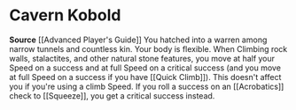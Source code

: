 ﻿---
id: '63'
name: Cavern Kobold
rarity: Common
source: '[[DATABASE/source/Advanced Player''s Guide|Advanced Player''s Guide]]'
trait: null
type: Heritage

---
# Cavern Kobold

**Source** [[Advanced Player's Guide]] 
You hatched into a warren among narrow tunnels and countless kin. Your body is flexible. When Climbing rock walls, stalactites, and other natural stone features, you move at half your Speed on a success and at full Speed on a critical success (and you move at full Speed on a success if you have [[Quick Climb]]). This doesn't affect you if you're using a climb Speed. If you roll a success on an [[Acrobatics]] check to [[Squeeze]], you get a critical success instead.